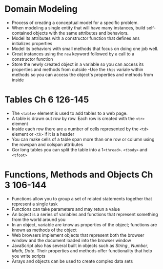 # Domain Modeling
- Process of creating a conceptual model for a specific problem.
- When modeling a single entity that will have many instances, build self-contained objects with the same attributes and behaviors.
- Model  its attributes with a constructor function that defines ans initializes properties
- Model its behaviors with small methods that focus on doing one job well.
- Creat instances using the `new` keyword followed by a call to a constructor function
- Store the newly created object in a variable so you can access its properties and methods from outside
-Use the `this` variale within methods so you can access the object's properties and methods from inside

# Tables Ch 6 126-145
- The `<table>` element is used to add tables to a web page.
- A table is drawn out row by row. Each row is created with the `<tr>` element
- Inside each row there are a number of cells represented by the `<td>` element or `<th>` if it is a header
- You can make cells of a table span more than one row or column using the rowspan and colspan attributes
- Gor long tables you can split the table into a 1`<thread>`. `<tbody>` and `<tfoot>`

# Functions, Methods and Objects Ch 3 106-144
- Functions allow you to group a set of related statements together that represent a single task
- Functions can take parameters and may retun a value
- An boject is a series of variables and functions that represent something from the world around you
- In an object, variable are know as properties of the object; functions are known as methods of the object
- Web browsers implement objects that represent both the browser window and the document loaded into the browser window
- JavaScript also has several built in objects such as *String , Number, Math, Date*. Their properties and methods offer functionality that help you write scripts
- Arrays and objects can be used to create complex data sets


